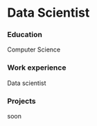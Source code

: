 # Data Scientist

### Education
Computer Science

### Work experience
Data scientist

### Projects
soon
